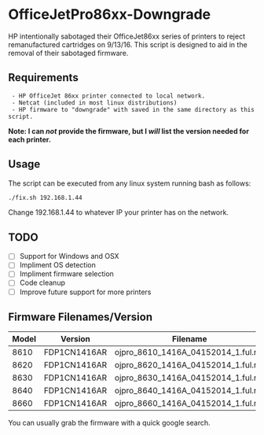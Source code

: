 # OfficeJetPro86xx-Downgrade
HP intentionally sabotaged their OfficeJet86xx series of printers to reject remanufactured cartridges on 9/13/16. This script is designed to aid in the removal of their sabotaged firmware.

## Requirements
	 - HP OfficeJet 86xx printer connected to local network.
	 - Netcat (included in most linux distributions)
	 - HP firmware to "downgrade" with saved in the same directory as this script.
**Note: I can _not_ provide the firmware, but I _will_ list the version needed for each printer.**

## Usage
The script can be executed from any linux system running bash as follows:
 ```bash
./fix.sh 192.168.1.44
```
Change 192.168.1.44 to whatever IP your printer has on the network.
## TODO
- [ ] Support for Windows and OSX
- [ ] Impliment OS detection
- [ ] Impliment firmware selection
- [ ] Code cleanup
- [ ] Improve future support for more printers

## Firmware Filenames/Version
 Model | Version | Filename
-------|---------|----------
8610 | FDP1CN1416AR | ojpro_8610_1416A_04152014_1.ful.rfu
8620 | FDP1CN1416AR | ojpro_8620_1416A_04152014_1.ful.rfu
8630 | FDP1CN1416AR | ojpro_8630_1416A_04152014_1.ful.rfu
8640 | FDP1CN1416AR | ojpro_8640_1416A_04152014_1.ful.rfu
8660 | FDP1CN1416AR | ojpro_8660_1416A_04152014_1.ful.rfu

You can usually grab the firmware with a quick google search.
